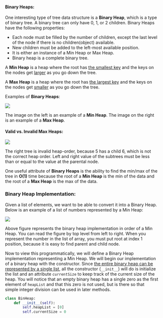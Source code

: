 <!--title={Binary Heaps}-->

<!--badges={Algorithms:5,Python:5}-->

<!--concepts={Binary Search Tree Heap}-->

#### Binary Heaps:

One interesting type of tree data structure is a **Binary Heap**, which is a type of binary tree. A binary tree can only have 0, 1, or 2 children. Binary Heaps have the following properties:

- Each node must be filled by the number of children, except the last level of the node if there is no children(object) available.
- New children must be added to the left-most available position.
- It is either an instance of a Min Heap or Max Heap.
- Binary heap is a complete binary tree.

A **Min Heap** is a heap where the root has <u>the smallest key</u> and the keys on the nodes get <u>larger</u> as you go down the tree. 

A **Max Heap** is a heap where the root has <u>the largest key</u> and the keys on the nodes get <u>smaller</u> as you go down the tree.

Examples of **Binary Heaps**:

<img src="https://www.cs.cmu.edu/~adamchik/15-121/lectures/Binary%20Heaps/pix/heap.bmp">

The image on the left is an example of a **Min Heap**. The image on the right is an example of a **Max Heap**.

#### Valid vs. Invalid Max Heaps:

<img src="https://i.imgur.com/cNo3ap4.png">

The right tree is invalid heap-order, because 5 has a child 6, which is not the correct heap order. Left and right value of the subtrees must be less than or equal to the value at the parental node. 



One useful attribute of **Binary Heaps** is the ability to find the min/max of the tree in **O(1)** time because the root of a **Min Heap** is the min of the data and the root of a **Max Heap** is the max of the data.



### Binary Heap Implementation:

Given a list of elements, we want to be able to convert it into a Binary Heap. Below is an example of a list of numbers represented by a Min Heap:

![](https://runestone.academy/runestone/books/published/pythonds/_images/heapOrder.png)

Above figure represents the binary heap implementation in order of a Min Heap. You can read the figure by top level from left to right. When you represent the number in the list of array, you must put root at index 1 position, because it is easy to find parent and child node. 

Now to view this programmatically, we will define a Binary Heap implementation representing a Min Heap. We will begin our implementation of a binary heap with the constructor. Since <u>the entire binary heap can be represented by a single list</u>, all the constructor (`__init__`) will do is initialize the list and an attribute `currentSize` to keep track of the current size of the heap. You will notice that an empty binary heap has a single zero as the first element of `heapList` and that this zero is not used, but is there so that simple integer division can be used in later methods.

```python
class BinHeap:
    def __init__(self):
        self.heapList = [0]
        self.currentSize = 0 
```




